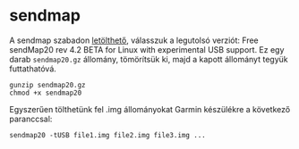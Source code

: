 # sendmap

A sendmap szabadon [letölthető](http://cgpsmapper.com/buy.htm), válasszuk a legutolsó verziót: Free sendMap20 rev 4.2 BETA for Linux with experimental USB support. Ez egy darab `sendmap20.gz` állomány, tömörítsük ki, majd a kapott állományt tegyük futtathatóvá.

	gunzip sendmap20.gz
	chmod +x sendmap20

Egyszerűen tölthetünk fel .img állományokat Garmin készülékre a következő paranccsal:

	sendmap20 -tUSB file1.img file2.img file3.img ...
